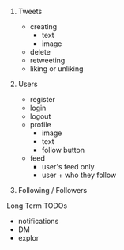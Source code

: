 1. Tweets
    - creating
        - text
        - image
    - delete
    - retweeting
    - liking or unliking

2. Users
    - register
    - login
    - logout
    - profile 
        - image
        - text
        - follow button
    - feed 
        - user's feed only
        - user + who they follow

3. Following / Followers


Long Term TODOs
- notifications
- DM
- explor